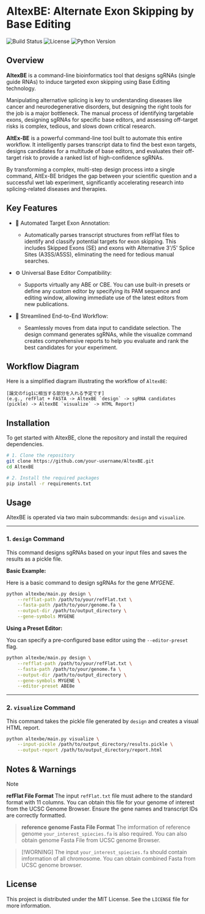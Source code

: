 # AltexBE: Alternate Exon Skipping by Base Editing

![Build Status](https://img.shields.io/badge/build-passing-brightgreen)
![License](https://img.shields.io/badge/license-MIT-blue.svg)
![Python Version](https://img.shields.io/badge/python-3.9%2B-blue)

## Overview

**AltexBE** is a command-line bioinformatics tool that designs sgRNAs (single guide RNAs) to induce targeted exon skipping using Base Editing technology.

Manipulating alternative splicing is key to understanding diseases like cancer and neurodegenerative disorders, but designing the right tools for the job is a major bottleneck. The manual process of identifying targetable exons, designing sgRNAs for specific base editors, and assessing off-target risks is complex, tedious, and slows down critical research.

**AltEx-BE** is a powerful command-line tool built to automate this entire workflow. It intelligently parses transcript data to find the best exon targets, designs candidates for a multitude of base editors, and evaluates their off-target risk to provide a ranked list of high-confidence sgRNAs.

By transforming a complex, multi-step design process into a single command, AltEx-BE bridges the gap between your scientific question and a successful wet lab experiment, significantly accelerating research into splicing-related diseases and therapies.


## Key Features

- 🧬 Automated Target Exon Annotation: 
    - Automatically parses transcript structures from refFlat files to identify and classify potential targets for exon skipping. This includes Skipped Exons (SE) and exons with Alternative 3'/5' Splice Sites (A3SS/A5SS), eliminating the need for tedious manual searches.

- ⚙️ Universal Base Editor Compatibility: 
    - Supports virtually any ABE or CBE. You can use built-in presets or define any custom editor by specifying its PAM sequence and editing window, allowing immediate use of the latest editors from new publications.

- 🚀 Streamlined End-to-End Workflow:
    - Seamlessly moves from data input to candidate selection. The design command generates sgRNAs, while the visualize command creates comprehensive reports to help you evaluate and rank the best candidates for your experiment.

## Workflow Diagram

Here is a simplified diagram illustrating the workflow of `AltexBE`:

```
[論文のfig1に相当する部分を入れる予定です]
(e.g., refFlat + FASTA -> AltexBE `design` -> sgRNA candidates (pickle) -> AltexBE `visualize` -> HTML Report)
```

## Installation

To get started with AltexBE, clone the repository and install the required dependencies.

```sh
# 1. Clone the repository
git clone https://github.com/your-username/AltexBE.git
cd AltexBE

# 2. Install the required packages
pip install -r requirements.txt
```

## Usage

AltexBE is operated via two main subcommands: `design` and `visualize`.

---

### 1. `design` Command

This command designs sgRNAs based on your input files and saves the results as a pickle file.

**Basic Example:**

Here is a basic command to design sgRNAs for the gene *MYGENE*.

```sh
python altexbe/main.py design \
    --refflat-path /path/to/your/refFlat.txt \
    --fasta-path /path/to/your/genome.fa \
    --output-dir /path/to/output_directory \
    --gene-symbols MYGENE
```

**Using a Preset Editor:**

You can specify a pre-configured base editor using the `--editor-preset` flag.

```sh
python altexbe/main.py design \
    --refflat-path /path/to/your/refFlat.txt \
    --fasta-path /path/to/your/genome.fa \
    --output-dir /path/to/output_directory \
    --gene-symbols MYGENE \
    --editor-preset ABE8e
```

---

### 2. `visualize` Command

This command takes the pickle file generated by `design` and creates a visual HTML report.

```sh
python altexbe/main.py visualize \
    --input-pickle /path/to/output_directory/results.pickle \
    --output-report /path/to/output_directory/report.html
```

## Notes & Warnings

> [!NOTE]
> **refFlat File Format**
> The input `refFlat.txt` file must adhere to the standard format with 11 columns. You can obtain this file for your genome of interest from the UCSC Genome Browser. Ensure the gene names and transcript IDs are correctly formatted.

> **reference genome Fasta File Format**
> The imformation of reference genome `your_interest_spiecies.fa` is also required. You can also obtain genome Fasta File from UCSC genome Browser.

> [!WORNING]
> The input `your_interest_spiecies.fa` should contain imformation of all chromosome. You can obtain combined Fasta from UCSC genome browser. 


## License

This project is distributed under the MIT License. See the `LICENSE` file for more information.